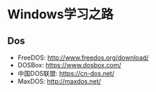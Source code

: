 # Windows学习之路

## Dos

* FreeDOS: <http://www.freedos.org/download/>
* DOSBox: <https://www.dosbox.com/>
* 中国DOS联盟: <https://cn-dos.net/>
* MaxDOS: <http://maxdos.net/>